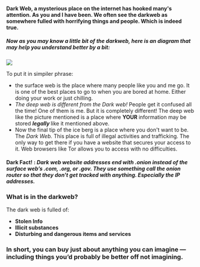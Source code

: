<h4> Dark Web, a mysterious place on the internet has hooked many's attention. As you and I have been. We often see the darkweb as somewhere 
fulled with horrifying things and people. Which is indeed true. </h4> 

<h5> Now as you may know a little bit of the darkweb, here is an diagram that may help you understand better by a bit: </h5>
<img src="https://foresite.com/wp-content/uploads/2019/11/DWMjpeg.jpeg"> <br> 

<p> To put it in simpiler phrase: </p>
<ul> 
    <li>the surface web is the place where many people like you and me go. It is one of the best places to go to when you are bored at home. 
Either doing your work or just chilling. </li>
    <li> <i> The deep web is different from the Dark web! </i> People get it confused all the time! One of them is me. But it is completely different!
    The deep web like the picture mentioned is a place where <b> YOUR </b> information may be stored <b> <i> legally </i> </b> like it mentioned above.</li>
    <li> Now the final tip of the ice berg is a place where you don't want to be. The <i> Dark Web. </i> This place is full of illegal activities 
    and trafficking. The only way to get there if you have a website that secures your access to it. Web browsers like Tor allows you to access with 
    no difficulties. </li>
</ul> 

<h4> <b> Dark Fact! </b> : <i> Dark web website addresses end with .onion instead of the surface web’s .com, .org, or .gov. They use something call the 
onion router so that they don't get tracked with anything. Especially the IP addresses. </i> </h4>

### What is in the darkweb?
<p> The dark web is fulled of:
<ul> 
    <li> <b> Stolen Info </b> </li>
    <li> <b> Illicit substances </b> </li>
    <li> <b> Disturbing and dangerous items and services </b> </li>
</ul>

### In short, you can buy just about anything you can imagine — including things you’d probably be better off not imagining.
